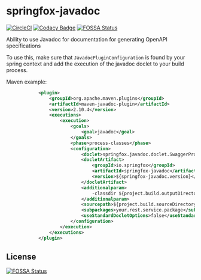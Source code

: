 # springfox-javadoc

[![CircleCI](https://circleci.com/gh/springfox/springfox-javadoc.svg?style=svg)](https://circleci.com/gh/springfox/springfox-javadoc) [![Codacy Badge](https://api.codacy.com/project/badge/Grade/32f99b3650794b5eb1f7c155a57d5100)](https://app.codacy.com/app/dilip-krishnan-github/springfox-javadoc?utm_source=github.com&utm_medium=referral&utm_content=springfox/springfox-javadoc&utm_campaign=badger)
[![FOSSA Status](https://app.fossa.io/api/projects/git%2Bgithub.com%2Fspringfox%2Fspringfox-javadoc.svg?type=shield)](https://app.fossa.io/projects/git%2Bgithub.com%2Fspringfox%2Fspringfox-javadoc?ref=badge_shield)

Ability to use Javadoc for documentation for generating OpenAPI specifications

To use this, make sure that `JavadocPluginConfiguration` is found by your spring context and add the execution of the javadoc doclet to your build process.

Maven example:
```xml
            <plugin>
                <groupId>org.apache.maven.plugins</groupId>
                <artifactId>maven-javadoc-plugin</artifactId>
                <version>2.10.4</version>
                <executions>
                    <execution>
                        <goals>
                            <goal>javadoc</goal>
                        </goals>
                        <phase>process-classes</phase>
                        <configuration>
                            <doclet>springfox.javadoc.doclet.SwaggerPropertiesDoclet</doclet>
                            <docletArtifact>
                                <groupId>io.springfox</groupId>
                                <artifactId>springfox-javadoc</artifactId>
                                <version>${springfox-javadoc.version}</version>
                            </docletArtifact>
                            <additionalparam>
                                -classdir ${project.build.outputDirectory}
                            </additionalparam>
                            <sourcepath>${project.build.sourceDirectory}</sourcepath>
                            <subpackages>your.rest.service.package</subpackages>
                            <useStandardDocletOptions>false</useStandardDocletOptions>
                        </configuration>
                    </execution>
                </executions>
            </plugin>
```


## License
[![FOSSA Status](https://app.fossa.io/api/projects/git%2Bgithub.com%2Fspringfox%2Fspringfox-javadoc.svg?type=large)](https://app.fossa.io/projects/git%2Bgithub.com%2Fspringfox%2Fspringfox-javadoc?ref=badge_large)